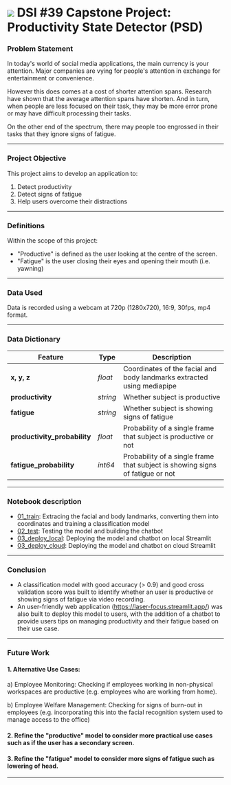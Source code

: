 # ![](https://ga-dash.s3.amazonaws.com/production/assets/logo-9f88ae6c9c3871690e33280fcf557f33.png) DSI #39 Capstone Project: Productivity State Detector (PSD)

### Problem Statement
In today's world of social media applications, the main currency is your attention. Major companies are vying for people's attention in exchange for entertainment or convenience.

However this does comes at a cost of shorter attention spans. Research have shown that the average attention spans have shorten. And in turn, when people are less focused on their task, they may be more error prone or may have difficult processing their tasks.

On the other end of the spectrum, there may people too engrossed in their tasks that they ignore signs of fatigue.

---

### Project Objective

This project aims to develop an application to:
1. Detect productivity 
2. Detect signs of fatigue
3. Help users overcome their distractions 

---

### Definitions

Within the scope of this project:
- "Productive" is defined as the user looking at the centre of the screen.
- "Fatigue" is the user closing their eyes and opening their mouth (i.e. yawning)

---
### Data Used

Data is recorded using a webcam at 720p (1280x720), 16:9, 30fps, mp4 format.

---

### Data Dictionary

|Feature|Type|Description|
|---|---|---|
|**x, y, z**|*float*|Coordinates of the facial and body landmarks extracted using mediapipe|
|**productivity**|*string*| Whether subject is productive|
|**fatigue**|*string*|Whether subject is showing signs of fatigue|
|**productivity_probability**|*float*|Probability of a single frame that subject is productive or not|
|**fatigue_probability**|*int64*|Probability of a single frame that subject is showing signs of fatigue or not|

---

### Notebook description

* [01_train](/code/01_train.ipynb): Extracing the facial and body landmarks, converting them into coordinates and training a classification model
* [02_test](/code/02_test.ipynb): Testing the model and building the chatbot
* [03_deploy_local](/code/03_deploy_local_nokey.ipynb): Deploying the model and chatbot on local Streamlit
* [03_deploy_cloud](/code/03_deploy_cloud.ipynb): Deploying the model and chatbot on cloud Streamlit

---

### Conclusion

- A classification model with good accuracy (> 0.9) and good cross validation score was built to identify whether an user is productive or showing signs of fatigue via video recording.
- An user-friendly web application (https://laser-focus.streamlit.app/) was also built to deploy this model to users, with the addition of a chatbot to provide users tips on managing productivity and their fatigue based on their use case.

---

### Future Work

#### 1. Alternative Use Cases:
a) Employee Monitoring: Checking if employees working in non-physical workspaces are productive (e.g. employees who are working from home).

b) Employee Welfare Management: Checking for signs of burn-out in employees (e.g. incorporating this into the facial recognition system used to manage access to the office)
​
#### 2. Refine the "productive" model to consider more practical use cases such as if the user has a secondary screen.​

#### 3. Refine the "fatigue" model to consider more signs of fatigue such as lowering of head. 

---

